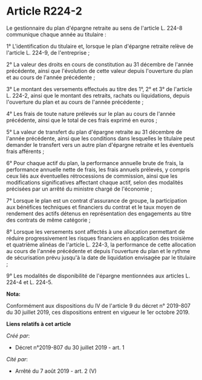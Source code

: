 # Article R224-2

Le gestionnaire du plan d'épargne retraite au sens de l'article L. 224-8 communique chaque année au titulaire :

1° L'identification du titulaire et, lorsque le plan d'épargne retraite relève de l'article L. 224-9, de l'entreprise ;

2° La valeur des droits en cours de constitution au 31 décembre de l'année précédente, ainsi que l'évolution de cette valeur
depuis l'ouverture du plan et au cours de l'année précédente ;

3° Le montant des versements effectués au titre des 1°, 2° et 3° de l'article L. 224-2, ainsi que le montant des retraits,
rachats ou liquidations, depuis l'ouverture du plan et au cours de l'année précédente ;

4° Les frais de toute nature prélevés sur le plan au cours de l'année précédente, ainsi que le total de ces frais exprimé en
euros ;

5° La valeur de transfert du plan d'épargne retraite au 31 décembre de l'année précédente, ainsi que les conditions dans
lesquelles le titulaire peut demander le transfert vers un autre plan d'épargne retraite et les éventuels frais afférents ;

6° Pour chaque actif du plan, la performance annuelle brute de frais, la performance annuelle nette de frais, les frais
annuels prélevés, y compris ceux liés aux éventuelles rétrocessions de commission, ainsi que les modifications significatives
affectant chaque actif, selon des modalités précisées par un arrêté du ministre chargé de l'économie ;

7° Lorsque le plan est un contrat d'assurance de groupe, la participation aux bénéfices techniques et financiers du contrat
et le taux moyen de rendement des actifs détenus en représentation des engagements au titre des contrats de même catégorie ;

8° Lorsque les versements sont affectés à une allocation permettant de réduire progressivement les risques financiers en
application des troisième et quatrième alinéas de l'article L. 224-3, la performance de cette allocation au cours de l'année
précédente et depuis l'ouverture du plan et le rythme de sécurisation prévu jusqu'à la date de liquidation envisagée par le
titulaire ;

9° Les modalités de disponibilité de l'épargne mentionnées aux articles L. 224-4 et L. 224-5.

**Nota:**

Conformément aux dispositions du IV de l'article 9 du décret n° 2019-807 du 30 juillet 2019, ces dispositions entrent en
vigueur le 1er octobre 2019.

**Liens relatifs à cet article**

_Créé par_:

  - Décret n°2019-807 du 30 juillet 2019 - art. 1

_Cité par_:

  - Arrêté du 7 août 2019 - art. 2 (V)
